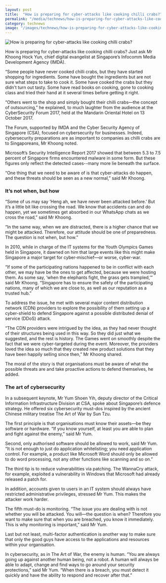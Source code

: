 ```yaml
---
layout: post
title:  "How is preparing for cyber-attacks like cooking chilli crabs?"
permalink: "/media/technews/how-is-preparing-for-cyber-attacks-like-cooking-chilli-crabs"
category: technews
image: "/images/technews/how-is-preparing-for-cyber-attacks-like-cooking-chilli-crabs-part-1.png"
---
```


![How is preparing for cyber-attacks like cooking chilli crabs?]({{site.baseurl}}/images/technews/how-is-preparing-for-cyber-attacks-like-cooking-chilli-crabs-part-1.png)

How is preparing for cyber-attacks like cooking chilli crabs? Just ask Mr Khoong Hock Yun, chief digital evangelist at Singapore’s Infocomm Media Development Agency (IMDA).

“Some people have never cooked chilli crabs, but they have started shopping for ingredients. Some have bought the ingredients but are not sure what steps to take to cook it. Some have cooked the crabs but they didn’t turn out tasty. Some have read books on cooking, gone to cooking class and tried their hand at it several times before getting it right. 

“Others went to the shop and simply bought their chilli crabs—the concept of outsourcing,” he explained, to much laughter from the audience at the CyberSecurity Forum 2017, held at the Mandarin Oriental Hotel on 13 October 2017. 

The Forum, supported by IMDA and the Cyber Security Agency of Singapore (CSA), focused on cybersecurity for businesses. Indeed, cybersecurity preparations are as important to companies as chilli crabs are to Singaporeans, Mr Khoong noted. 

Microsoft’s Security Intelligence Report 2017 showed that between 5.3 to 7.5 percent of Singapore firms encountered malware in some form. But these figures only reflect the detected cases--many more lie beneath the surface. 

“One thing that we need to be aware of is that cyber-attacks do happen, and these threats should be seen as a new normal,” said Mr Khoong.

### **It’s not when, but how**
“Some of us may say ‘Heng ah, we have never been attacked before.’ But it’s a little bit like crossing the road. We know that accidents can and do happen, yet we sometimes get absorbed in our WhatsApp chats as we cross the road,” said Mr Khoong.

“In the same way, when we are distracted, there is a higher chance that we might be attacked. Therefore, our attitude should be one of preparedness. The question is not when, but how.” 

In 2010, while in charge of the IT systems for the Youth Olympics Games held in Singapore, it dawned on him that large events like this might make Singapore a major target for cyber-mischief—or worse, cyber-war. 

“If some of the participating nations happened to be in conflict with each other, we may have be the ones to get affected, because we were hosting them. As some say, ‘when the elephants fight, the grass gets trampled,’” said Mr Khoong. “Singapore has to ensure the safety of the participating nations, many of which we are close to, as well as our reputation as a trusted hub.”

To address the issue, he met with several major content distribution network (CDN) providers to explore the possibility of them setting up a cyber-shield to defend Singapore against a possible distributed denial of service (DDoS) attack. 

“The CDN providers were intrigued by the idea, as they had never thought of their structures being used in this way. So they did just what we suggested, and the rest is history. The Games went on smoothly despite the fact that we were cyber-targeted during the event. Moreover, the providers loved the idea so much that they created new product solutions that they have been happily selling since then,” Mr Khoong shared. 

The moral of the story is that organisations must be aware of what the possible threats are and take proactive actions to defend themselves, he added. 

### **The art of cybersecurity**
In a subsequent keynote, Mr Yum Shoen Yih, deputy director of the Critical Information Infrastructure Division at CSA, spoke about Singapore’s defence strategy. He offered six cybersecurity must-dos inspired by the ancient Chinese military treatise The Art of War by Sun Tzu. 

The first principle is that organisations must know their assets—be they software or hardware. “If you know yourself, at least you are able to plan and fight against the enemy,” said Mr Yum. 

Second, only authorised software should be allowed to work, said Mr Yum. “It is not enough to just do application whitelisting; you need application control. For example, a product like Microsoft Word should only be allowed to do word processing, not any other functions like scanning and so on.”

The third tip is to reduce vulnerabilities via patching. The WannaCry attack, for example, exploited a vulnerability in Windows that Microsoft had already released a patch for. 

In addition, accounts given to users in an IT system should always have restricted administrative privileges, stressed Mr Yum. This makes the attacker work harder. 

The fifth must-do is monitoring. “The issue you are dealing with is not whether you will be attacked. You will—the question is when? Therefore you want to make sure that when you are breached, you know it immediately. This is why monitoring is important,” said Mr Yum. 

Last but not least, multi-factor authentication is another way to make sure that only the good guys have access to the applications and resources within your organisation.  

In cybersecurity, as in The Art of War, the enemy is human. “You are always going up against another human being, not a robot. A human will always be able to adapt, change and find ways to go around your security protections,” said Mr Yum. “When there is a breach, you must detect it quickly and have the ability to respond and recover after that.”  
